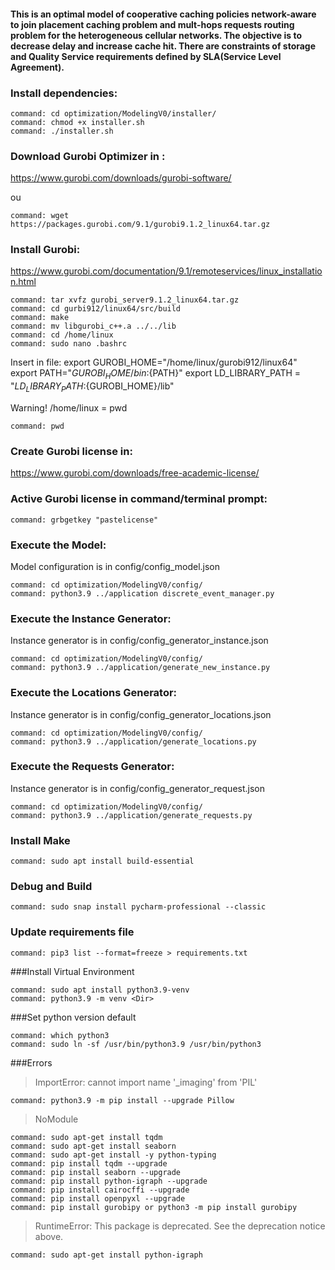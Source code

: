 #### This is an optimal model of cooperative caching policies network-aware to join placement caching problem and mult-hops requests routing problem for the heterogeneous cellular networks. The objective is to decrease delay and increase cache hit. There are constraints of storage and Quality Service requirements defined by SLA(Service Level Agreement).

### Install dependencies:
````shell
command: cd optimization/ModelingV0/installer/
command: chmod +x installer.sh
command: ./installer.sh
````
### Download Gurobi Optimizer in :

https://www.gurobi.com/downloads/gurobi-software/

ou

````shell
command: wget https://packages.gurobi.com/9.1/gurobi9.1.2_linux64.tar.gz
````

### Install  Gurobi:

https://www.gurobi.com/documentation/9.1/remoteservices/linux_installation.html
````shell
command: tar xvfz gurobi_server9.1.2_linux64.tar.gz
command: cd gurbi912/linux64/src/build
command: make
command: mv libgurobi_c++.a ../../lib
command: cd /home/linux
command: sudo nano .bashrc
````
Insert in file:
export GUROBI_HOME="/home/linux/gurobi912/linux64"
export PATH="${GUROBI_HOME}/bin:${PATH}"
export LD_LIBRARY_PATH = "${LD_LIBRARY_PATH}:${GUROBI_HOME}/lib"

Warning! /home/linux = pwd
````shell
command: pwd
````

### Create Gurobi license in:

https://www.gurobi.com/downloads/free-academic-license/

### Active Gurobi license in command/terminal prompt:
````shell
command: grbgetkey "pastelicense"
````

### Execute the Model:
Model configuration is in config/config_model.json
````shell
command: cd optimization/ModelingV0/config/
command: python3.9 ../application discrete_event_manager.py
````

### Execute the Instance Generator:
Instance generator is in config/config_generator_instance.json
````shell
command: cd optimization/ModelingV0/config/
command: python3.9 ../application/generate_new_instance.py
````

### Execute the Locations Generator:
Instance generator is in config/config_generator_locations.json
````shell
command: cd optimization/ModelingV0/config/
command: python3.9 ../application/generate_locations.py
````

### Execute the Requests Generator:
Instance generator is in config/config_generator_request.json
````shell
command: cd optimization/ModelingV0/config/
command: python3.9 ../application/generate_requests.py
````

### Install Make
````shell
command: sudo apt install build-essential
````

### Debug and Build
````shell
command: sudo snap install pycharm-professional --classic
````

### Update requirements file
````shell
command: pip3 list --format=freeze > requirements.txt
````

###Install Virtual Environment
````shell
command: sudo apt install python3.9-venv
command: python3.9 -m venv <Dir>
````

###Set python version default
````shell
command: which python3
command: sudo ln -sf /usr/bin/python3.9 /usr/bin/python3
````

###Errors
>ImportError: cannot import name '_imaging' from 'PIL'
````shell
command: python3.9 -m pip install --upgrade Pillow
````
>NoModule
````shell
command: sudo apt-get install tqdm
command: sudo apt-get install seaborn
command: sudo apt-get install -y python-typing
command: pip install tqdm --upgrade
command: pip install seaborn --upgrade
command: pip install python-igraph --upgrade
command: pip install cairocffi --upgrade
command: pip install openpyxl --upgrade
command: pip install gurobipy or python3 -m pip install gurobipy
````
>RuntimeError: This package is deprecated. See the deprecation notice above.
````shell
command: sudo apt-get install python-igraph
````